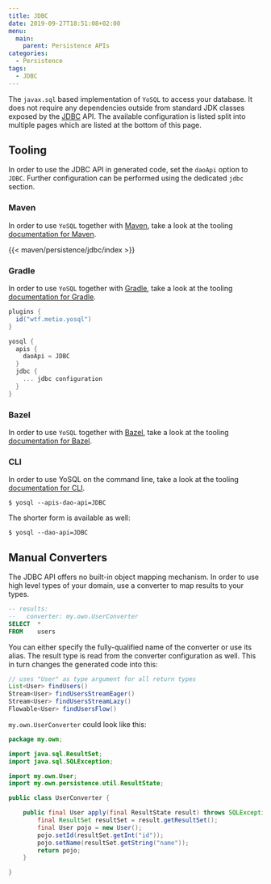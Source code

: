 ```yaml
---
title: JDBC
date: 2019-09-27T18:51:08+02:00
menu:
  main:
    parent: Persistence APIs
categories:
  - Persistence
tags:
  - JDBC
---
```


The `javax.sql` based implementation of `YoSQL` to access your database. It does not require any dependencies outside from standard JDK classes exposed by the [JDBC](https://en.wikipedia.org/wiki/Java_Database_Connectivity) API. The available configuration is listed split into multiple pages which are listed at the bottom of this page.

## Tooling

In order to use the JDBC API in generated code, set the `daoApi` option to `JDBC`. Further configuration can be performed using the dedicated `jdbc` section.

### Maven

In order to use `YoSQL` together with [Maven](https://maven.apache.org/), take a look at the tooling [documentation
for Maven](/tooling/maven/).

{{< maven/persistence/jdbc/index >}}

### Gradle

In order to use `YoSQL` together with [Gradle](https://gradle.org/), take a look at the tooling [documentation for Gradle](/tooling/gradle/).

```groovy
plugins {
  id("wtf.metio.yosql")
}

yosql {
  apis {
    daoApi = JDBC
  }
  jdbc {
    ... jdbc configuration
  }
}
```

### Bazel

In order to use `YoSQL` together with [Bazel](https://bazel.build/), take a look at the tooling [documentation for
Bazel](/tooling/bazel/).

### CLI

In order to use YoSQL on the command line, take a look at the tooling [documentation for CLI](/tooling/cli/).

```shell
$ yosql --apis-dao-api=JDBC
```

The shorter form is available as well:

```shell
$ yosql --dao-api=JDBC
```

## Manual Converters

The JDBC API offers no built-in object mapping mechanism. In order to use high level types of your domain, use a converter to map results to your types.

```sql
-- results:
--   converter: my.own.UserConverter
SELECT  *
FROM    users
```

You can either specify the fully-qualified name of the converter or use its alias. The result type is read from the converter configuration as well. This in turn changes the generated code into this:

```java
// uses "User" as type argument for all return types
List<User> findUsers()
Stream<User> findUsersStreamEager()
Stream<User> findUsersStreamLazy()
Flowable<User> findUsersFlow()
```

`my.own.UserConverter` could look like this:

```java
package my.own;

import java.sql.ResultSet;
import java.sql.SQLException;

import my.own.User;
import my.own.persistence.util.ResultState;

public class UserConverter {

    public final User apply(final ResultState result) throws SQLException {
        final ResultSet resultSet = result.getResultSet();
        final User pojo = new User();
        pojo.setId(resultSet.getInt("id"));
        pojo.setName(resultSet.getString("name"));
        return pojo;
    }

}
```
